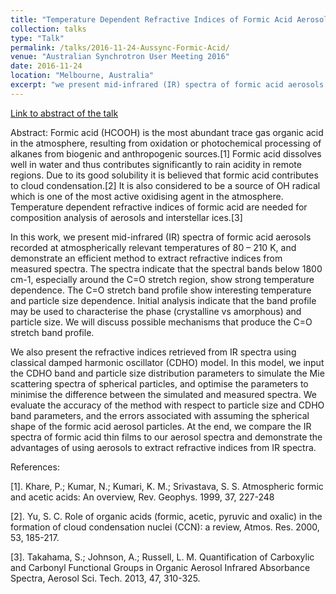 ```yaml
---
title: "Temperature Dependent Refractive Indices of Formic Acid Aerosols"
collection: talks
type: "Talk"
permalink: /talks/2016-11-24-Aussync-Formic-Acid/ 
venue: "Australian Synchrotron User Meeting 2016"
date: 2016-11-24
location: "Melbourne, Australia"
excerpt: "we present mid-infrared (IR) spectra of formic acid aerosols recorded at atmospherically relevant temperatures of 80 – 210 K, and demonstrate an efficient method to extract refractive indices from measured spectra.  The spectra indicate that the spectral bands below 1800 cm-1, especially around the C=O stretch region, show strong temperature dependence."
---
```

[Link to abstract of the talk](https://events01.synchrotron.org.au/event/39/contributions/861/)

Abstract: Formic acid (HCOOH) is the most abundant trace gas organic acid in the atmosphere, resulting from oxidation or photochemical processing of alkanes from biogenic and anthropogenic sources.[1] Formic acid dissolves well in water and thus contributes significantly to rain acidity in remote regions. Due to its good solubility it is believed that formic acid contributes to cloud condensation.[2] It is also considered to be a source of OH radical which is one of the most active oxidising agent in the atmosphere. Temperature dependent refractive indices of formic acid are needed for composition analysis of aerosols and interstellar ices.[3] 
 
In this work, we present mid-infrared (IR) spectra of formic acid aerosols recorded at atmospherically relevant temperatures of 80 – 210 K, and demonstrate an efficient method to extract refractive indices from measured spectra.  The spectra indicate that the spectral bands below 1800 cm-1, especially around the C=O stretch region, show strong temperature dependence.  The C=O stretch band profile show interesting temperature and particle size dependence. Initial analysis indicate that the band profile may be used to characterise the phase (crystalline vs amorphous) and particle size.  We will discuss possible mechanisms that produce the C=O stretch band profile.  

We also present the refractive indices retrieved from IR spectra using classical damped harmonic oscillator (CDHO) model. In this model, we input the CDHO band and particle size distribution parameters to simulate the Mie scattering spectra of spherical particles, and optimise the parameters to minimise the difference between the simulated and measured spectra.  We evaluate the accuracy of the method with respect to particle size and CDHO band parameters, and the errors associated with assuming the spherical shape of the formic acid aerosol particles.  At the end, we compare the IR spectra of formic acid thin films to our aerosol spectra and demonstrate the advantages of using aerosols to extract refractive indices from IR spectra.

References:

[1].   Khare, P.; Kumar, N.; Kumari, K. M.; Srivastava, S. S. Atmospheric formic and acetic acids: An overview, Rev. Geophys. 1999, 37, 227-248  

[2].  Yu, S. C. Role of organic acids (formic, acetic, pyruvic and oxalic) in the formation of cloud condensation nuclei (CCN): a review, Atmos. Res. 2000, 53, 185-217.  

[3].  Takahama, S.; Johnson, A.; Russell, L. M. Quantification of Carboxylic and Carbonyl Functional Groups in Organic Aerosol Infrared Absorbance Spectra, Aerosol Sci. Tech. 2013, 47, 310-325.
